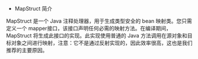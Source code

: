 * MapStruct 简介

MapStruct 是一个 Java 注释处理器，用于生成类型安全的 bean 映射类。您只需定义一个 mapper接口，该接口声明任何必需的映射方法。在编译期间，MapStruct 将生成此接口的实现。此实现使用普通的 Java 方法调用在源对象和目标对象之间进行映射，注意：它不是通过反射实现的，因此效率很高，这也是我们推荐的主要原因。
